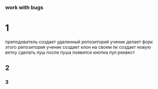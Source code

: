 ### work with bugs 
# 1
преподователь создает удаленный репозиторий
ученик делает форк этого репозитория 
ученик создает клон на своем пк
создает новую ветку
сделать пуш
после пуша появится кнопка  пул реквест 
## 2
### 3
